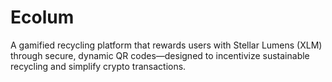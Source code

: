 # Ecolum
A gamified recycling platform that rewards users with Stellar Lumens (XLM) through secure, dynamic QR codes—designed to incentivize sustainable recycling and simplify crypto transactions.
